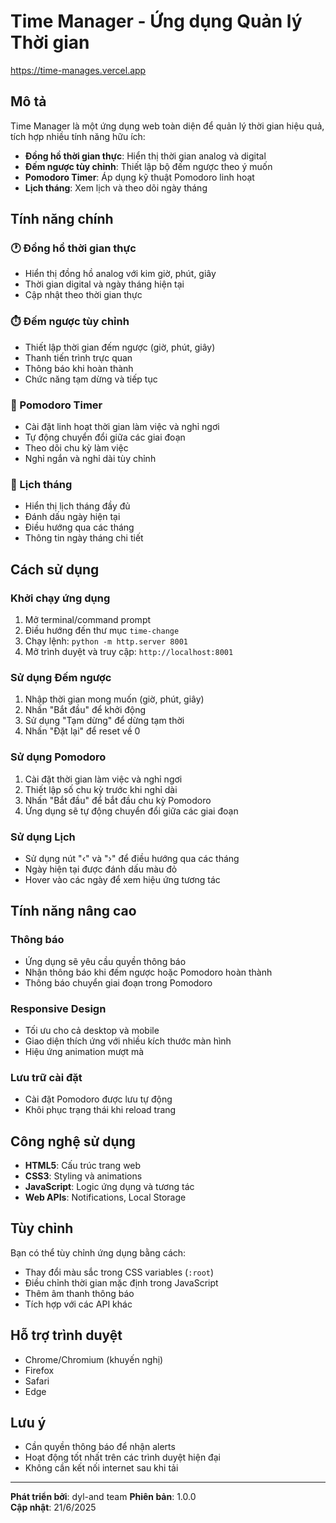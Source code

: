 # Time Manager - Ứng dụng Quản lý Thời gian
https://time-manages.vercel.app
## Mô tả
Time Manager là một ứng dụng web toàn diện để quản lý thời gian hiệu quả, tích hợp nhiều tính năng hữu ích:

- **Đồng hồ thời gian thực**: Hiển thị thời gian analog và digital
- **Đếm ngược tùy chỉnh**: Thiết lập bộ đếm ngược theo ý muốn
- **Pomodoro Timer**: Áp dụng kỹ thuật Pomodoro linh hoạt
- **Lịch tháng**: Xem lịch và theo dõi ngày tháng

## Tính năng chính

### 🕐 Đồng hồ thời gian thực
- Hiển thị đồng hồ analog với kim giờ, phút, giây
- Thời gian digital và ngày tháng hiện tại
- Cập nhật theo thời gian thực

### ⏱️ Đếm ngược tùy chỉnh
- Thiết lập thời gian đếm ngược (giờ, phút, giây)
- Thanh tiến trình trực quan
- Thông báo khi hoàn thành
- Chức năng tạm dừng và tiếp tục

### 🍅 Pomodoro Timer
- Cài đặt linh hoạt thời gian làm việc và nghỉ ngơi
- Tự động chuyển đổi giữa các giai đoạn
- Theo dõi chu kỳ làm việc
- Nghỉ ngắn và nghỉ dài tùy chỉnh

### 📅 Lịch tháng
- Hiển thị lịch tháng đầy đủ
- Đánh dấu ngày hiện tại
- Điều hướng qua các tháng
- Thông tin ngày tháng chi tiết

## Cách sử dụng

### Khởi chạy ứng dụng
1. Mở terminal/command prompt
2. Điều hướng đến thư mục `time-change`
3. Chạy lệnh: `python -m http.server 8001`
4. Mở trình duyệt và truy cập: `http://localhost:8001`

### Sử dụng Đếm ngược
1. Nhập thời gian mong muốn (giờ, phút, giây)
2. Nhấn "Bắt đầu" để khởi động
3. Sử dụng "Tạm dừng" để dừng tạm thời
4. Nhấn "Đặt lại" để reset về 0

### Sử dụng Pomodoro
1. Cài đặt thời gian làm việc và nghỉ ngơi
2. Thiết lập số chu kỳ trước khi nghỉ dài
3. Nhấn "Bắt đầu" để bắt đầu chu kỳ Pomodoro
4. Ứng dụng sẽ tự động chuyển đổi giữa các giai đoạn

### Sử dụng Lịch
- Sử dụng nút "‹" và "›" để điều hướng qua các tháng
- Ngày hiện tại được đánh dấu màu đỏ
- Hover vào các ngày để xem hiệu ứng tương tác

## Tính năng nâng cao

### Thông báo
- Ứng dụng sẽ yêu cầu quyền thông báo
- Nhận thông báo khi đếm ngược hoặc Pomodoro hoàn thành
- Thông báo chuyển giai đoạn trong Pomodoro

### Responsive Design
- Tối ưu cho cả desktop và mobile
- Giao diện thích ứng với nhiều kích thước màn hình
- Hiệu ứng animation mượt mà

### Lưu trữ cài đặt
- Cài đặt Pomodoro được lưu tự động
- Khôi phục trạng thái khi reload trang

## Công nghệ sử dụng
- **HTML5**: Cấu trúc trang web
- **CSS3**: Styling và animations
- **JavaScript**: Logic ứng dụng và tương tác
- **Web APIs**: Notifications, Local Storage

## Tùy chỉnh

Bạn có thể tùy chỉnh ứng dụng bằng cách:
- Thay đổi màu sắc trong CSS variables (`:root`)
- Điều chỉnh thời gian mặc định trong JavaScript
- Thêm âm thanh thông báo
- Tích hợp với các API khác

## Hỗ trợ trình duyệt
- Chrome/Chromium (khuyến nghị)
- Firefox
- Safari
- Edge

## Lưu ý
- Cần quyền thông báo để nhận alerts
- Hoạt động tốt nhất trên các trình duyệt hiện đại
- Không cần kết nối internet sau khi tải

---

**Phát triển bởi**: dyl-and team
**Phiên bản**: 1.0.0  
**Cập nhật**: 21/6/2025
